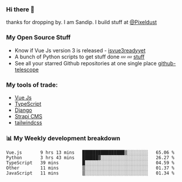 ### Hi there 👋

thanks for dropping by.
I am Sandip. I build stuff at [@Pixeldust](github.com/pixeldust-in/)

###  **My Open Source Stuff**

 - Know if Vue Js version 3 is released -  [isvue3readyyet](https://github.com/sandiprb/isvue3readyyet)
 - A bunch of Python scripts to get stuff done 💤 💤 [stuff](https://github.com/sandiprb/stuff)
 - See all your starred Github repositories at one single place [github-telescope](https://github.com/sandiprb/github-telescope)



###  **My tools of trade:**
 - [Vue Js](https://github.com/vuejs/vue/)
 - [TypeScript](https://github.com/microsoft/TypeScript)
 - [Django](github.com/django/django)
 - [Strapi CMS](github.com/strapi/strapi)
 - [tailwindcss](https://github.com/tailwindlabs/tailwindcss)


###  📊 **My Weekly development breakdown**
<!--START_SECTION:waka-->
```text
Vue.js       9 hrs 13 mins   ████████████████▒░░░░░░░░   65.06 % 
Python       3 hrs 43 mins   ██████▓░░░░░░░░░░░░░░░░░░   26.27 % 
TypeScript   39 mins         █░░░░░░░░░░░░░░░░░░░░░░░░   04.59 % 
Other        11 mins         ▒░░░░░░░░░░░░░░░░░░░░░░░░   01.37 % 
JavaScript   11 mins         ▒░░░░░░░░░░░░░░░░░░░░░░░░   01.34 % 
```
<!--END_SECTION:waka-->
